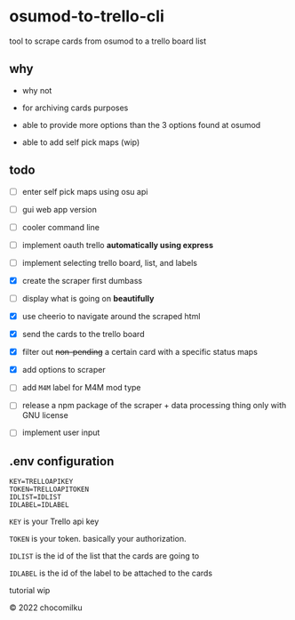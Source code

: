 # osumod-to-trello-cli

tool to scrape cards from osumod to a trello board list

## why

- why not

- for archiving cards purposes

- able to provide more options than the 3 options found at osumod

- able to add self pick maps (wip)

## todo

- [ ] enter self pick maps using osu api

- [ ] gui web app version

- [ ] cooler command line

- [ ] implement oauth trello **automatically using express**

- [ ] implement selecting trello board, list, and labels

- [x] create the scraper first dumbass

- [ ] display what is going on **beautifully**

- [x] use cheerio to navigate around the scraped html

- [x] send the cards to the trello board

- [x] filter out ~~non-pending~~ a certain card with a specific status maps

- [x] add options to scraper

- [ ] add `M4M` label for M4M mod type

- [ ] release a npm package of the scraper + data processing thing only with GNU license

- [ ] implement user input

## .env configuration

```
KEY=TRELLOAPIKEY
TOKEN=TRELLOAPITOKEN
IDLIST=IDLIST
IDLABEL=IDLABEL
```

`KEY` is your Trello api key

`TOKEN` is your token. basically your authorization.

`IDLIST` is the id of the list that the cards are going to

`IDLABEL` is the id of the label to be attached to the cards

tutorial wip

&copy; 2022 chocomilku
